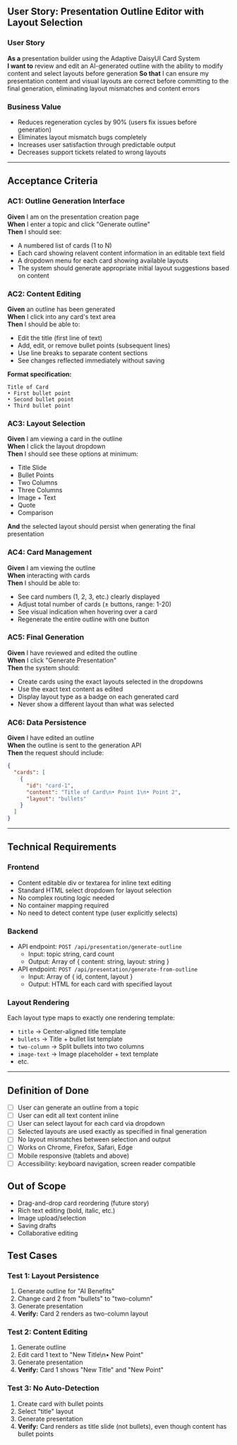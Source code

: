 ## User Story: Presentation Outline Editor with Layout Selection

### User Story
**As a** presentation builder using the Adaptive DaisyUI Card System  
**I want to** review and edit an AI-generated outline with the ability to modify content and select layouts before generation
**So that** I can ensure my presentation content and visual layouts are correct before committing to the final generation, eliminating layout mismatches and content errors

### Business Value
- Reduces regeneration cycles by 90% (users fix issues before generation)
- Eliminates layout mismatch bugs completely
- Increases user satisfaction through predictable output
- Decreases support tickets related to wrong layouts

---

## Acceptance Criteria

### AC1: Outline Generation Interface
**Given** I am on the presentation creation page  
**When** I enter a topic and click "Generate outline"  
**Then** I should see:
- A numbered list of cards (1 to N)
- Each card showing relavent content information in an editable text field
- A dropdown menu for each card showing available layouts
- The system should generate appropriate initial layout suggestions based on content

### AC2: Content Editing
**Given** an outline has been generated  
**When** I click into any card's text area  
**Then** I should be able to:
- Edit the title (first line of text)
- Add, edit, or remove bullet points (subsequent lines)
- Use line breaks to separate content sections
- See changes reflected immediately without saving

**Format specification:**
```
Title of Card
• First bullet point
• Second bullet point
• Third bullet point
```

### AC3: Layout Selection
**Given** I am viewing a card in the outline  
**When** I click the layout dropdown  
**Then** I should see these options at minimum:
- Title Slide
- Bullet Points
- Two Columns
- Three Columns
- Image + Text
- Quote
- Comparison

**And** the selected layout should persist when generating the final presentation

### AC4: Card Management
**Given** I am viewing the outline  
**When** interacting with cards  
**Then** I should be able to:
- See card numbers (1, 2, 3, etc.) clearly displayed
- Adjust total number of cards (± buttons, range: 1-20)
- See visual indication when hovering over a card
- Regenerate the entire outline with one button

### AC5: Final Generation
**Given** I have reviewed and edited the outline  
**When** I click "Generate Presentation"  
**Then** the system should:
- Create cards using the exact layouts selected in the dropdowns
- Use the exact text content as edited
- Display layout type as a badge on each generated card
- Never show a different layout than what was selected

### AC6: Data Persistence
**Given** I have edited an outline  
**When** the outline is sent to the generation API  
**Then** the request should include:
```json
{
  "cards": [
    {
      "id": "card-1",
      "content": "Title of Card\n• Point 1\n• Point 2",
      "layout": "bullets"
    }
  ]
}
```

---

## Technical Requirements

### Frontend
- Content editable div or textarea for inline text editing
- Standard HTML select dropdown for layout selection
- No complex routing logic needed
- No container mapping required
- No need to detect content type (user explicitly selects)

### Backend
- API endpoint: `POST /api/presentation/generate-outline`
  - Input: topic string, card count
  - Output: Array of { content: string, layout: string }
- API endpoint: `POST /api/presentation/generate-from-outline`
  - Input: Array of { id, content, layout }
  - Output: HTML for each card with specified layout

### Layout Rendering
Each layout type maps to exactly one rendering template:
- `title` → Center-aligned title template
- `bullets` → Title + bullet list template
- `two-column` → Split bullets into two columns
- `image-text` → Image placeholder + text template
- etc.

---

## Definition of Done
- [ ] User can generate an outline from a topic
- [ ] User can edit all text content inline
- [ ] User can select layout for each card via dropdown
- [ ] Selected layouts are used exactly as specified in final generation
- [ ] No layout mismatches between selection and output
- [ ] Works on Chrome, Firefox, Safari, Edge
- [ ] Mobile responsive (tablets and above)
- [ ] Accessibility: keyboard navigation, screen reader compatible

## Out of Scope
- Drag-and-drop card reordering (future story)
- Rich text editing (bold, italic, etc.)
- Image upload/selection
- Saving drafts
- Collaborative editing

## Test Cases

### Test 1: Layout Persistence
1. Generate outline for "AI Benefits"
2. Change card 2 from "bullets" to "two-column"
3. Generate presentation
4. **Verify:** Card 2 renders as two-column layout

### Test 2: Content Editing
1. Generate outline
2. Edit card 1 text to "New Title\n• New Point"
3. Generate presentation
4. **Verify:** Card 1 shows "New Title" and "New Point"

### Test 3: No Auto-Detection
1. Create card with bullet points
2. Select "title" layout
3. Generate presentation
4. **Verify:** Card renders as title slide (not bullets), even though content has bullet points